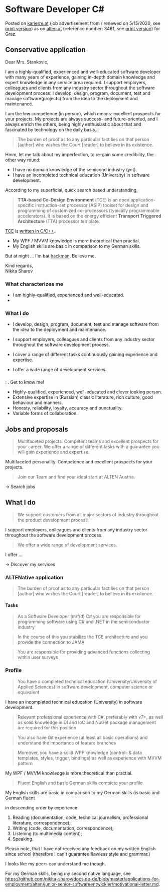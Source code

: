 # Software Developer C#

Posted on [karierre.at](https://www.karriere.at/jobs/5662416) (job advertisement from / renewed on 5/15/2020, see [print version](media/karriere.at.pdf)) as on [alten.at](https://www.alten.at/en/career/jobs/3461-software-developer-c--.net-oracle-semiconductor-bst/) (reference number: 3461, see [print version](media/alten.at.pdf)) for Graz.

## Conservative application

Dear Mrs. Stankovic,

I am a highly-qualified, experienced and well-educated software developer with many years of experience, gaining in-depth domain knowledge and expert knowledge in any service area required. I support employers, colleagues and clients from any industry sector throughout the software development process: I develop, design, program, document, test and manage software(projects) from the idea to the deployment and maintenance.

I am the ~~law~~ competence (in person), which means: excellent prospects for your projects.  My projects are always success- and future-oriented, and I always enrich the others, being highly enthusiastic about that and fascinated by technology on the daily basis...

> The burden of proof as to any particular fact lies on that person [author] who wishes the Court [reader] to believe in its existence.

Hmm, let me talk about my imperfection, to re-gain some credibility, the other way round:

- I have no domain knowledge of the semicond industry (yet).
- I have an incompleted technical education (University) in software development.

According to my superficial, quick search based understanding, 

> **TTA-based Co-Design Environment** (TCE) is an open application-specific instruction-set processor (ASIP) toolset for design and programming of customized co-processors (typically programmable accelerators). It is based on the energy efficient **Transport Triggered Architecture** (TTA) processor template.

[TCE](http://openasip.org/) is [written in C/C++](https://github.com/search?q=repo%3Acpc%2Ftce+language%3AC&type=Code).

- My WPF / MVVM knowledge is more theoretical than practial.
- My English skills are basic in comparison to my German skills.

But at night ... I'm ~~bat~~ [hackman](https://youtu.be/KEkrWRHCDQU?t=134). Believe me.

Kind regards,  
Nikita Sharov





### What characterizes me

- I am highly-qualified, experienced and well-educated.
- 

### What I do

- I develop, design, program, document, test and manage software from the idea to the deployment and maintenance.

- I support employers, colleagues and clients from any industry sector throughout the software development process.
- I cover a range of different tasks continuously gaining experience and expertise.
- I offer a wide range of development services.

### 

: . Get to know me!



- Highly-qualified, experienced, well-educated and clever looking person.
- Extensive expertise in (Russian) classic literature, rich culture, good behaviour and manners.
- Honesty, reliability, loyalty, accuracy and punctuality.
- Variable forms of collaboration.

## Jobs and proposals

> Multifaceted projects. Competent teams and excellent prospects for your career. We offer a range of different tasks with a guarantee you will gain experience and expertise.

Multifaceted personality. Competence and excellent prospects for your projects. 

> Join our Team and find your ideal start at ALTEN Austria.

-> Search jobs

## What I do

> We support customers from all major sectors of industry throughout the product development process.

I support employers, colleagues and clients from any industry sector throughout the software development process.

> We offer a wide range of development services.

I offer ...

-> Discover my services

### ALTENative application

> The burden of proof as to any particular fact lies on that person [author] who wishes the Court [reader] to believe in its existence.






#### Tasks

> As a Software Developer (m/f/d) C# you are responsible for programming software using C# and .NET in the semiconductor industry

> In the course of this you stabilize the TCE architecture and you provide the connection to JAMA



> You are responsible for providing advanced functions collecting within user surveys



### Profile

> You have a completed technical education (University/University of Applied Sciences) in software development, computer science or equivalent

I have an incompleted technical education (University) in software development.

> Relevant professional experience with C#, preferably with v7+, as well as solid knowledge in DI and IoC and NuGet package management are required for this position



> You also have Git experience (at least all basic operations) and understand the importance of feature branches



> Moreover, you have a solid WPF knowledge (control- & data templates, styles, trigger, bindings) as well as experience with MVVM pattern

My WPF / MVVM knowledge is more theoretical than practial.

> Fluent English and basic German skills complete your profile

My English skills are basic in comparison to my German skills (is basic and German fluent

in descending order by experience

1. Reading (documentation, code, technical journalism, professional literature, correspondence);
2. Writing (code, documentation, correspondence);
3. Listening (to multimedia content);
4. Speaking.

Pleaso note, that I have not received any feedback on my written English since school (therefore I can't guarantee flawless style and grammar.)

I looks like my peers can understand me though.

For my German skills, being my second native language, see https://github.com/nikita-sharov/docs.de-de/blob/master/applications-for-employment/alten/junior-senior-softwareentwickler/motivational-letter.md. 